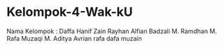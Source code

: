 # Kelompok-4-Wak-kU
Nama Kelompok : Daffa Hanif Zain Rayhan Alfian Badzali M. Ramdhan M. Rafa Muzaqi M. Aditya Avrian
rafa dafa muzain
